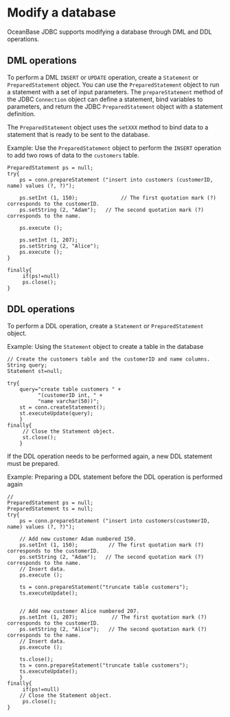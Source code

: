 Modify a database 
======================================

OceanBase JDBC supports modifying a database through DML and DDL operations. 

DML operations 
--------------------------------

To perform a DML `INSERT` or `UPDATE` operation, create a `Statement` or `PreparedStatement` object. You can use the `PreparedStatement` object to run a statement with a set of input parameters. The `prepareStatement` method of the JDBC `Connection` object can define a statement, bind variables to parameters, and return the JDBC `PreparedStatement` object with a statement definition. 

The `PreparedStatement` object uses the `setXXX` method to bind data to a statement that is ready to be sent to the database. 

Example: Use the `PreparedStatement` object to perform the `INSERT` operation to add two rows of data to the `customers` table. 

```unknow
PreparedStatement ps = null;
try{
    ps = conn.prepareStatement ("insert into customers (customerID, name) values (?, ?)");

    ps.setInt (1, 150);              // The first quotation mark (?) corresponds to the customerID.
    ps.setString (2, "Adam");   // The second quotation mark (?) corresponds to the name.

    ps.execute ();

    ps.setInt (1, 207);           
    ps.setString (2, "Alice");   
    ps.execute ();
}

finally{
     if(ps!=null)
     ps.close();
}
```



DDL operations 
--------------------------------

To perform a DDL operation, create a `Statement` or `PreparedStatement` object. 

Example: Using the `Statement` object to create a table in the database 

```unknow
// Create the customers table and the customerID and name columns.
String query;
Statement st=null;

try{
    query="create table customers " +
          "(customerID int, " +
          "name varchar(50))";
    st = conn.createStatement();
    st.executeUpdate(query);
    }
finally{
     // Close the Statement object.
     st.close();
    }
```



If the DDL operation needs to be performed again, a new DDL statement must be prepared. 

Example: Preparing a DDL statement before the DDL operation is performed again 

```unknow
//
PreparedStatement ps = null;
PreparedStatement ts = null;
try{
    ps = conn.prepareStatement ("insert into customers(customerID, name) values (?, ?)");
 
    // Add new customer Adam numbered 150.
    ps.setInt (1, 150);          // The first quotation mark (?) corresponds to the customerID.
    ps.setString (2, "Adam");   // The second quotation mark (?) corresponds to the name.
    // Insert data.
    ps.execute ();
    
    ts = conn.prepareStatement("truncate table customers"); 
    ts.executeUpdate();
 
 
    // Add new customer Alice numbered 207.
    ps.setInt (1, 207);           // The first quotation mark (?) corresponds to the customerID.
    ps.setString (2, "Alice");   // The second quotation mark (?) corresponds to the name.
    // Insert data.
    ps.execute ();
 
    ts.close();
    ts = conn.prepareStatement("truncate table customers"); 
    ts.executeUpdate();
    }
finally{
     if(ps!=null)
    // Close the Statement object.
     ps.close();
}
```



